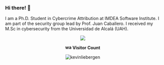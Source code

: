 ### Hi there! 👋

I am a Ph.D. Student in Cybercrime Attribution at IMDEA Software Institute. I am part of the security group lead by Prof. Juan Caballero. I received my M.Sc in cybersecurity from the Universidad de Alcalá (UAH).


<p align="center">
  <img src="![Profile Views](https://github-vistors-counter.onrender.com/github?username=https://github.com/KevinLiebergen)">
</p>

 <p align="center"> <b> <img src="https://github.com/FortAwesome/Font-Awesome/blob/6.x/svgs/regular/eye.svg" title="watching" alt="watching" width="20" height="15"> Visitor Count </b> </p>
 <div align="center">
 <img src="https://profile-counter.glitch.me/{kevinliebergen}/count.svg" alt="kevinliebergen" />
</div>


<!--
- [AvClass](https://github.com/malicialab/avclass) contributor
- 📫 How to reach me: [Linkedin](https://www.linkedin.com/in/kevin-van-liebergen-avila/)

[![Top Langs](https://github-readme-stats.vercel.app/api/top-langs/?username=kevinliebergen&theme=radical&layout=compact)](https://github.com/anuraghazra/github-readme-stats)
-->

<!--
**KevinLiebergen/kevinliebergen** is a ✨ _special_ ✨ repository because its `README.md` (this file) appears on your GitHub profile.

Here are some ideas to get you started:

- 🔭 I’m currently working on ...
- 🌱 I’m currently learning ...
- 👯 I’m looking to collaborate on ...
- 🤔 I’m looking for help with ...
- 💬 Ask me about ...
- 📫 How to reach me: ...
- 😄 Pronouns: ...
- ⚡ Fun fact: ...
-->

